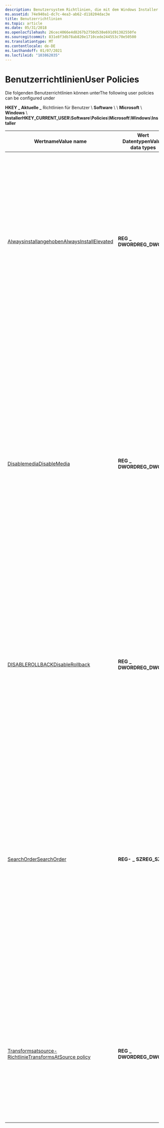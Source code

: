 ```yaml
---
description: Benutzersystem Richtlinien, die mit dem Windows Installer verwendet werden.
ms.assetid: 74e940a1-dc7c-4ea3-ab62-d118204dac3e
title: Benutzerrichtlinien
ms.topic: article
ms.date: 05/31/2018
ms.openlocfilehash: 26cec4066e4d8267b2750d538e691d91382550fe
ms.sourcegitcommit: 831e8f3db78ab820e1710cede244553c70e50500
ms.translationtype: MT
ms.contentlocale: de-DE
ms.lasthandoff: 01/07/2021
ms.locfileid: "103862035"
---
```

# <a name="user-policies"></a><span data-ttu-id="37fe1-103">Benutzerrichtlinien</span><span class="sxs-lookup"><span data-stu-id="37fe1-103">User Policies</span></span>

<span data-ttu-id="37fe1-104">Die folgenden Benutzerrichtlinien können unter</span><span class="sxs-lookup"><span data-stu-id="37fe1-104">The following user policies can be configured under</span></span>

<span data-ttu-id="37fe1-105">**HKEY \_ Aktuelle \_** Richtlinien für Benutzer \\ **Software** \\  \\ **Microsoft** \\ **Windows** \\ **Installer**</span><span class="sxs-lookup"><span data-stu-id="37fe1-105">**HKEY\_CURRENT\_USER**\\**Software**\\**Policies**\\**Microsoft**\\**Windows**\\**Installer**</span></span>



| <span data-ttu-id="37fe1-106">Wertname</span><span class="sxs-lookup"><span data-stu-id="37fe1-106">Value name</span></span>                                                            | <span data-ttu-id="37fe1-107">Wert Datentypen</span><span class="sxs-lookup"><span data-stu-id="37fe1-107">Value data types</span></span>          | <span data-ttu-id="37fe1-108">BESCHREIBUNG</span><span class="sxs-lookup"><span data-stu-id="37fe1-108">Description</span></span>                                                                                                                                                                                                                                                                                                                                                                                                                                                                                                                 |
|-----------------------------------------------------------------------|---------------------------|-----------------------------------------------------------------------------------------------------------------------------------------------------------------------------------------------------------------------------------------------------------------------------------------------------------------------------------------------------------------------------------------------------------------------------------------------------------------------------------------------------------------------------|
| [<span data-ttu-id="37fe1-109">Alwaysinstallangehoben</span><span class="sxs-lookup"><span data-stu-id="37fe1-109">AlwaysInstallElevated</span></span>](alwaysinstallelevated.md)<br/>         | <span data-ttu-id="37fe1-110">**REG \_ DWORD**</span><span class="sxs-lookup"><span data-stu-id="37fe1-110">**REG\_DWORD**</span></span><br/> | <span data-ttu-id="37fe1-111">Wenn dieser Wert auf "1" festgelegt ist und der entsprechende Computer Wert ebenfalls festgelegt ist, wird das Installationsprogramm immer mit erhöhten Rechten installiert.</span><span class="sxs-lookup"><span data-stu-id="37fe1-111">If this value is set to "1" and the corresponding computer value is also set, the installer always installs with elevated privileges.</span></span><br/> <span data-ttu-id="37fe1-112">Andernfalls verwendet das Installationsprogramm erweiterte Berechtigungen, um verwaltete Anwendungen zu installieren, und verwendet die Berechtigungsstufe des aktuellen Benutzers für nicht verwaltete Anwendungen.</span><span class="sxs-lookup"><span data-stu-id="37fe1-112">Otherwise, the installer uses elevated privileges to install managed applications and uses the current user's privilege level for nonmanaged applications.</span></span><br/>                                                                                                                                                                                                      |
| [<span data-ttu-id="37fe1-113">Disablemedia</span><span class="sxs-lookup"><span data-stu-id="37fe1-113">DisableMedia</span></span>](disablemedia.md)<br/>                           | <span data-ttu-id="37fe1-114">**REG \_ DWORD**</span><span class="sxs-lookup"><span data-stu-id="37fe1-114">**REG\_DWORD**</span></span><br/> | <span data-ttu-id="37fe1-115">Wenn die [disablemedia](disablemedia.md) -Richtlinie auf "1" festgelegt ist, können Benutzer und Administratoren, die eine Wartungs Installation eines Produkts ausführen, das Dialog Feld "Durchsuchen" nicht zum Durchsuchen von Medienquellen (z. b. CD-ROM) für die Quellen anderer installier barer Produkte verwenden.</span><span class="sxs-lookup"><span data-stu-id="37fe1-115">If the [DisableMedia](disablemedia.md) policy is set to "1", users and administrators running a maintenance installation of one product are prevented from using the Browse Dialog to browse media sources, such as CD-ROM, for the sources of other installable products.</span></span> <span data-ttu-id="37fe1-116">Das Durchsuchen anderer Produkte wird verhindert, unabhängig davon, ob die Installation erweiterte Berechtigungen hat.</span><span class="sxs-lookup"><span data-stu-id="37fe1-116">Browsing for other products is prevented regardless of whether the installation is with elevated privileges.</span></span> <span data-ttu-id="37fe1-117">Der Benutzer kann das Produkt weiterhin von einem Medium aus neu installieren, wenn der Benutzer über eine ordnungsgemäß bezeichnete Medienquelle verfügt.</span><span class="sxs-lookup"><span data-stu-id="37fe1-117">It is still possible for the user to reinstall the product from media if the user has a correctly labeled media source.</span></span><br/> |
| [<span data-ttu-id="37fe1-118">DISABLEROLLBACK</span><span class="sxs-lookup"><span data-stu-id="37fe1-118">DisableRollback</span></span>](disablerollback.md)<br/>                     | <span data-ttu-id="37fe1-119">**REG \_ DWORD**</span><span class="sxs-lookup"><span data-stu-id="37fe1-119">**REG\_DWORD**</span></span><br/> | <span data-ttu-id="37fe1-120">Wenn dieser Wert auf "1" festgelegt ist, speichert das Installationsprogramm während der Installation keine Rollback-Dateien, und das Installations Rollback wird deaktiviert.</span><span class="sxs-lookup"><span data-stu-id="37fe1-120">If this value is set to "1", the installer will not store rollback files during installation, disabling installation rollback.</span></span> <span data-ttu-id="37fe1-121">Standardmäßig ist das Rollback aktiviert.</span><span class="sxs-lookup"><span data-stu-id="37fe1-121">By default, rollback is enabled.</span></span> <span data-ttu-id="37fe1-122">Administratoren wird empfohlen, diese Richtlinie nicht zu verwenden, es sei denn, Sie ist unbedingt erforderlich.</span><span class="sxs-lookup"><span data-stu-id="37fe1-122">Administrators are advised to not use this policy unless it is absolutely essential.</span></span><br/>                                                                                                                                                                                                                                                             |
| [<span data-ttu-id="37fe1-123">SearchOrder</span><span class="sxs-lookup"><span data-stu-id="37fe1-123">SearchOrder</span></span>](searchorder.md)<br/>                             | <span data-ttu-id="37fe1-124">**REG- \_ SZ**</span><span class="sxs-lookup"><span data-stu-id="37fe1-124">**REG\_SZ**</span></span><br/>    | <span data-ttu-id="37fe1-125">Die Reihenfolge, in der das Installationsprogramm die drei unterschiedlichen Arten von Quellen durchsucht:</span><span class="sxs-lookup"><span data-stu-id="37fe1-125">Order in which the installer searches the three different types of sources:</span></span><br/> <span data-ttu-id="37fe1-126">"n" – Netzwerk</span><span class="sxs-lookup"><span data-stu-id="37fe1-126">"n"– network</span></span><br/> <span data-ttu-id="37fe1-127">"m" – Medium (CD-ROM oder DVD)</span><span class="sxs-lookup"><span data-stu-id="37fe1-127">"m"– media (CD-ROM or DVD)</span></span><br/> <span data-ttu-id="37fe1-128">"u" – URL (Uniform Resource Locator)</span><span class="sxs-lookup"><span data-stu-id="37fe1-128">"u"– URL (Uniform Resource Locator)</span></span><br/> <span data-ttu-id="37fe1-129">Beispielsweise weist der Wert "NMU" das Installationsprogramm an, zuerst Netzwerk Quellen, Medienquellen und URL-Quellen zu durchsuchen.</span><span class="sxs-lookup"><span data-stu-id="37fe1-129">For example, a value of "nmu" instructs the installer to search network sources first, media sources second, and URL sources last.</span></span> <span data-ttu-id="37fe1-130">Wenn Sie einen Buchstaben verlassen, wird der entsprechende Volumentyp aus der Suche entfernt.</span><span class="sxs-lookup"><span data-stu-id="37fe1-130">Leaving out a letter removes the corresponding volume type from the search.</span></span> <span data-ttu-id="37fe1-131">Die Standard Reihenfolge, in der dieser Wert nicht vorhanden ist, ist Network First, then Media gefolgt von URL.</span><span class="sxs-lookup"><span data-stu-id="37fe1-131">Default order in absence of this value is network first, then media followed by URL.</span></span><br/>          |
| [<span data-ttu-id="37fe1-132">Transformsatsource-Richtlinie</span><span class="sxs-lookup"><span data-stu-id="37fe1-132">TransformsAtSource policy</span></span>](transformsatsource-policy.md)<br/> | <span data-ttu-id="37fe1-133">**REG \_ DWORD**</span><span class="sxs-lookup"><span data-stu-id="37fe1-133">**REG\_DWORD**</span></span><br/> | <span data-ttu-id="37fe1-134">, Wenn dieser Wert vorhanden und auf "1" festgelegt ist. Das Installationsprogramm sucht im Stammverzeichnis von Netzwerk Quellen in der [**Quell Liste**](sourcelist.md) für das Produkt nach Transformations Dateien.</span><span class="sxs-lookup"><span data-stu-id="37fe1-134">If this value exists and is set to "1"; the installer searches for transform files in the root of any network sources in the [**sourcelist**](sourcelist.md) for the product.</span></span> <span data-ttu-id="37fe1-135">Standardmäßig werden Transformationen im Ordner Anwendungsdaten des Profils eines Benutzers gespeichert.</span><span class="sxs-lookup"><span data-stu-id="37fe1-135">By default, transforms are stored in the Application Data folder of a user's profile.</span></span><br/>                                                                                                                                                                                                                                             |



 

 

 




